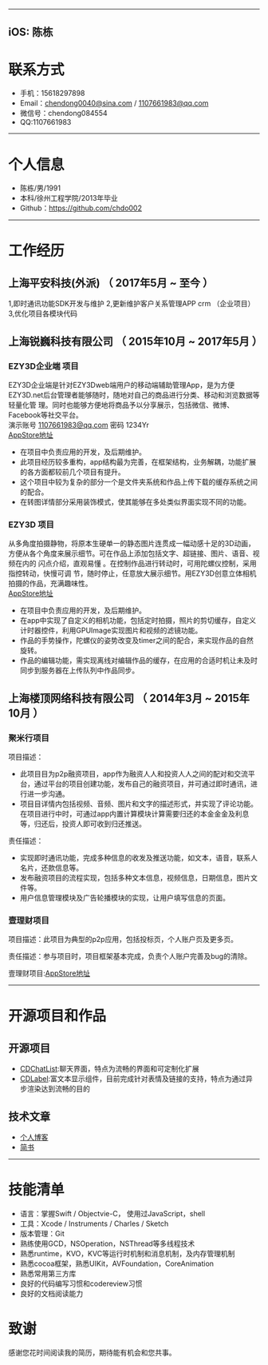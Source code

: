 <meta http-equiv="Content-Type" content="text/html; charset=utf-8">

---
iOS: 陈栋
---

# 联系方式
- 手机：15618297898
- Email：chendong0040@sina.com / 1107661983@qq.com
- 微信号：chendong084554
- QQ:1107661983

---

# 个人信息

 - 陈栋/男/1991
 - 本科/徐州工程学院/2013年毕业
 - Github：https://github.com/chdo002

---

# 工作经历

## 上海平安科技(外派)  （ 2017年5月 ~ 至今 ）

1,即时通讯功能SDK开发与维护
2,更新维护客户关系管理APP crm （企业项目）
3,优化项目各模块代码


## 上海锐巍科技有限公司 （ 2015年10月 ~ 2017年5月 ）

### EZY3D企业端 项目

EZY3D企业端是针对EZY3Dweb端用户的移动端辅助管理App，是为方便
EZY3D.net后台管理者能够随时，随地对自己的商品进行分类、移动和浏览数据等轻量化管 理。同时也能够方便地将商品予以分享展示，包括微信、微博、Facebook等社交平台。  
演示账号 1107661983@qq.com 密码 1234Yr  
[AppStore地址](https://itunes.apple.com/cn/app/EZY3DBIZ/id1091514537)


- 在项目中负责应用的开发，及后期维护。  
- 此项目经历较多重构，app结构最为完善，在框架结构，业务解耦，功能扩展的各方面都较前几个项目有提升。  
- 这个项目中较为复杂的部分一个是文件夹系统和作品上传下载的缓存系统之间的配合。
- 在转图详情部分采用装饰模式，使其能够在多处类似界面实现不同的功能。


### EZY3D 项目
从多角度拍摄静物，将原本生硬单一的静态图片连贯成一幅动感十足的3D动画，
方便从各个角度来展示细节。可在作品上添加包括文字、超链接、图片、语音、视频在内的 闪点介绍，直观易懂 。在控制作品进行转动时，可用陀螺仪控制，采用指控转动，快慢可调 节，随时停止，任意放大展示细节。用EZY3D创意立体相机拍摄的作品，充满趣味性。  
[AppStore地址](https://itunes.apple.com/cn/app/ezy3d相机-快速创作3d及全景可互动图像的利器/id1057466648?mt=8)

- 在项目中负责应用的开发，及后期维护。
- 在app中实现了自定义的相机功能，包括定时拍摄，照片的剪切缓存，自定义计时器控件，利用GPUImage实现图片和视频的滤镜功能。
- 作品的手势操作，陀螺仪的姿势改变及timer之间的配合，来实现作品的自然旋转。
- 作品的编辑功能，需实现离线对编辑作品的缓存，在应用的合适时机让未及时同步到服务器在上传队列中作品同步。



## 上海楼顶网络科技有限公司 （ 2014年3月 ~ 2015年10月 ）

### 聚米行项目
项目描述：

 - 此项⽬目为p2p融资项⽬，app作为融资⼈人和投资⼈人之间的配对和交流平台，通过平台的项⽬创建功能，发布⾃己的融资项⽬，并可通过即时通讯，进⾏进一步沟通。  
 - 项⽬目详情内包括视频、音频、图⽚和文字的描述形式，并实现了评论功能。在项⽬进⾏中时，可通过app内置计算模块计算需要归还的本⾦金金及利息等，归还后，投资⼈即可收到归还推送。  

责任描述：  

- 实现即时通讯功能，完成多种信息的收发及推送功能，如文本，语⾳，联系人名⽚，还款信息等。  
- 发布融资项⽬的流程实现，包括多种⽂本信息，视频信息，日期信息，图⽚文件等。  
- 用户信息管理模块及广告轮播模块的实现，让用户填写信息的页⾯。

### 壹理财项目

项目描述：此项目为典型的p2p应用，包括投标页，个人账户页及更多页。

责任描述：参与项目时，项目框架基本完成，负责个人账户完善及bug的清除。

壹理财项目:[AppStore地址](https://itunes.apple.com/cn/app/壹理财/id972300745?mt=8)


---

# 开源项目和作品

## 开源项目

 - [CDChatList](https://github.com/chdo002/CDChatList):聊天界面，特点为流畅的界面和可定制化扩展
 - [CDLabel](https://github.com/chdo002/CDLabel):富文本显示组件，目前完成针对表情及链接的支持，特点为通过异步渲染达到流畅的目的
 
## 技术文章

- [个人博客](https://chdo002.github.io)
- [简书](http://www.jianshu.com/u/1db409442048)

---
# 技能清单

- 语言：掌握Swift / Objectvie-C， 使用过JavaScript，shell
- 工具：Xcode / Instruments / Charles / Sketch
- 版本管理：Git
- 熟练使用GCD，NSOperation，NSThread等多线程技术
- 熟悉runtime，KVO，KVC等运行时机制和消息机制，及内存管理机制
- 熟悉cocoa框架，熟悉UIKit，AVFoundation，CoreAnimation
- 熟悉常用第三方库
- 良好的代码编写习惯和codereview习惯
- 良好的文档阅读能力

# 致谢
感谢您花时间阅读我的简历，期待能有机会和您共事。
